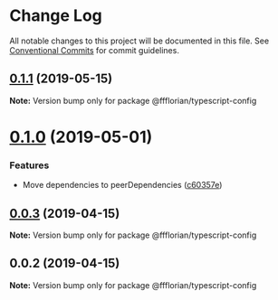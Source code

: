# Change Log

All notable changes to this project will be documented in this file.
See [Conventional Commits](https://conventionalcommits.org) for commit guidelines.

## [0.1.1](https://github.com/ffflorian/config/tree/master/packages/typescript-config/compare/@ffflorian/typescript-config@0.1.0...@ffflorian/typescript-config@0.1.1) (2019-05-15)

**Note:** Version bump only for package @ffflorian/typescript-config





# [0.1.0](https://github.com/ffflorian/tree/master/packages/typescript-config/compare/@ffflorian/typescript-config@0.0.3...@ffflorian/typescript-config@0.1.0) (2019-05-01)


### Features

* Move dependencies to peerDependencies ([c60357e](https://github.com/ffflorian/tree/master/packages/typescript-config/commit/c60357e))





## [0.0.3](https://github.com/ffflorian/tree/master/packages/typescript-config/compare/@ffflorian/typescript-config@0.0.2...@ffflorian/typescript-config@0.0.3) (2019-04-15)

**Note:** Version bump only for package @ffflorian/typescript-config





## 0.0.2 (2019-04-15)

**Note:** Version bump only for package @ffflorian/typescript-config
